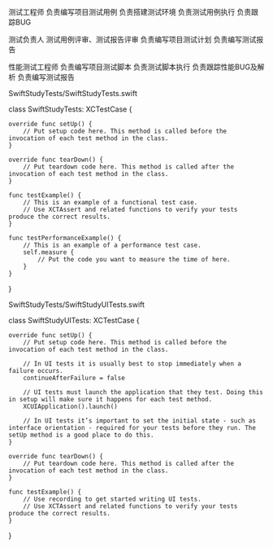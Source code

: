 测试工程师 
	负责编写项目测试用例
	负责搭建测试环境
	负责测试用例执行
	负责跟踪BUG

测试负责人
	测试用例评审、测试报告评审
	负责编写项目测试计划
	负责编写测试报告

性能测试工程师
	负责编写项目测试脚本
	负责测试脚本执行
	负责跟踪性能BUG及解析
	负责编写测试报告

SwiftStudyTests/SwiftStudyTests.swift




class SwiftStudyTests: XCTestCase {

    override func setUp() {
        // Put setup code here. This method is called before the invocation of each test method in the class.
    }

    override func tearDown() {
        // Put teardown code here. This method is called after the invocation of each test method in the class.
    }

    func testExample() {
        // This is an example of a functional test case.
        // Use XCTAssert and related functions to verify your tests produce the correct results.
    }

    func testPerformanceExample() {
        // This is an example of a performance test case.
        self.measure {
            // Put the code you want to measure the time of here.
        }
    }

}


SwiftStudyTests/SwiftStudyUITests.swift



class SwiftStudyUITests: XCTestCase {

    override func setUp() {
        // Put setup code here. This method is called before the invocation of each test method in the class.

        // In UI tests it is usually best to stop immediately when a failure occurs.
        continueAfterFailure = false

        // UI tests must launch the application that they test. Doing this in setup will make sure it happens for each test method.
        XCUIApplication().launch()

        // In UI tests it’s important to set the initial state - such as interface orientation - required for your tests before they run. The setUp method is a good place to do this.
    }

    override func tearDown() {
        // Put teardown code here. This method is called after the invocation of each test method in the class.
    }

    func testExample() {
        // Use recording to get started writing UI tests.
        // Use XCTAssert and related functions to verify your tests produce the correct results.
    }

}